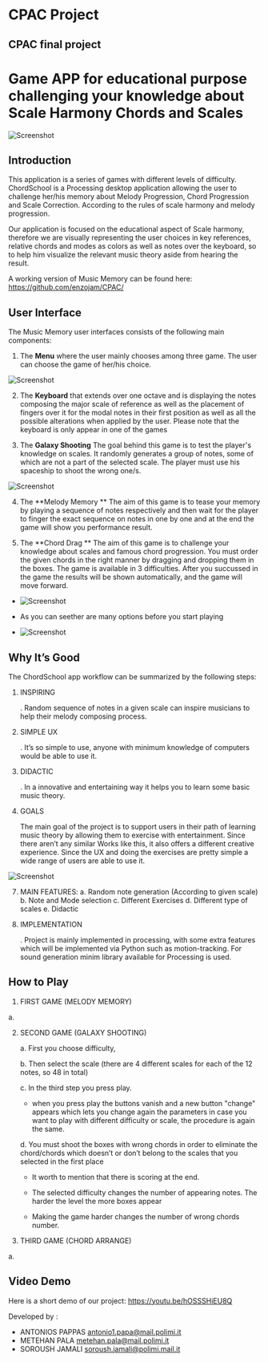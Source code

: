 # CPAC Project
## CPAC final project 

# Game APP for educational purpose challenging your knowledge about Scale Harmony Chords and Scales 

![Screenshot](screenshots/main-menu.png)

## Introduction

This application is a series of games with different levels of difficulty.
ChordSchool is a Processing desktop application allowing the user to challenge her/his memory about Melody Progression, Chord Progression and Scale Correction. According to the rules of scale harmony and melody progression. 

Our application is focused on the educational aspect of Scale harmony, therefore we are visually representing the user choices in key references, relative chords and modes as colors as well as notes over the keyboard, so to help him visualize the relevant music theory aside from hearing the result.

A working version of Music Memory can be found here: https://github.com/enzojam/CPAC/

## User Interface

The Music Memory user interfaces consists of the following main components:
1.	The **Menu**
 where the user mainly chooses among three game. The user can choose the game of her/his choice.

![Screenshot](screenshots/keyboard.png)

2.	 The **Keyboard** 
that extends over one octave and is displaying the notes composing the major scale of reference as well as the placement of fingers over it for the modal notes in their first position as well as all the possible alterations when applied by the user. Please note that the keyboard is only appear in one of the games


3.	The **Galaxy Shooting** 
The goal behind this game is to test the player's knowledge on scales. It randomly generates a group of notes, some of which are not a part of the selected scale. The player must use his spaceship to shoot the wrong one/s.

![Screenshot](screenshots/shooting.jpg)


4.	The **Melody Memory ** 
The aim of this game is to tease your memory by playing a sequence of notes respectively and then wait for the player to finger the exact sequence on notes in one by one and at the end the game will show you performance result.

5.	The **Chord Drag **
The aim of this game is to challenge your knowledge about scales and famous chord progression. You must order the given chords in the right manner by dragging and dropping them in the boxes. The game is available in 3 difficulties. After you succussed in the game the results will be shown automatically, and the game will move forward.

- ![Screenshot](screenshots/drag_option.png)

- As you can seether are many options before you start playing 

- ![Screenshot](screenshots/drag.png)



## Why It’s Good

The ChordSchool app workflow can be summarized by the following steps:

1.	INSPIRING

      .	Random sequence of notes in a given scale can inspire musicians to help their melody composing process.

2.	SIMPLE UX

      .	It’s so simple to use, anyone with  minimum knowledge of computers would be able to use it.

3.	DIDACTIC

     .	In a innovative and entertaining way it helps you to learn some basic music theory.



6.	 GOALS 

       The main goal of the project is to support users in their path of learning music theory by allowing them to exercise with entertainment. Since there aren’t any similar Works like this, it also offers a different creative experience.
Since the UX and doing the exercises are pretty simple a wide range of users are able to use it.

![Screenshot](screenshots/modalChords.png)

7.	MAIN FEATURES:
a.	Random note generation (According to given scale)
b.	Note and Mode selection
c.	Different Exercises
d.	Different type of scales
e.	Didactic

8.	IMPLEMENTATION

      . Project is mainly implemented in processing, with some extra features which will be implemented via Python such as motion-tracking. For sound generation minim library available for Processing is used. 


## How to Play


1.	FIRST GAME (MELODY MEMORY)

a.	

2.	SECOND GAME (GALAXY SHOOTING)

      a.	First you choose difficulty, 

      b.	Then select the scale (there are 4 different scales for each of the 12 notes, so 48 in total) 

      c.	In the third step you press play. 

      - when you press play the buttons vanish and a new button "change" appears which lets you change again the parameters in         case you want to play with different difficulty or scale, the procedure is again the same.

      d.	You must shoot the boxes with wrong chords in order to eliminate the chord/chords which doesn’t or don’t belong to the         scales that you selected in the first place 

      - It worth to mention that there is scoring at the end.

      - The selected difficulty changes the number of appearing notes. The harder the level the more boxes appear

      -	Making the game harder changes the number of wrong chords number.

3.	THIRD GAME (CHORD ARRANGE)

a.	




## Video Demo
Here is a short demo of our project: https://youtu.be/hOSSSHiEU8Q

Developed by :

-	ANTONIOS PAPPAS	antonio1.papa@mail.polimi.it
-	METEHAN PALA		metehan.pala@mail.polimi.it
-	SOROUSH JAMALI	soroush.jamali@polimi.mail.it


